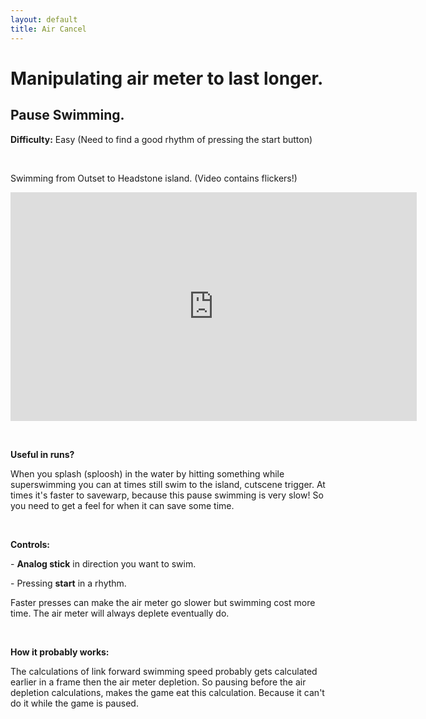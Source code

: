 ```yaml
---
layout: default
title: Air Cancel
---
```


<p><h1>Manipulating air meter to last longer.</h1>
<h2>Pause Swimming.</h2>
</p>
<p><b>Difficulty:</b> Easy (Need to find a good rhythm of pressing the start button)</p>
<br />
<p>Swimming from Outset to Headstone island. (Video contains flickers!)</p>
<p><iframe width="650" height="366" src="https://www.youtube.com/embed/EkaAAJ3Y4dA" frameborder="0" allow="accelerometer; autoplay; clipboard-write; encrypted-media; gyroscope; picture-in-picture" allowfullscreen></iframe></p>
<br />
<p><b>Useful in runs?</b></p>
<p>When you splash (sploosh) in the water by hitting something while superswimming you can at times still swim to the island, cutscene trigger.
At times it's faster to savewarp, because this pause swimming is very slow! So you need to get a feel for when it can save some time.</p>
<br />
<p><b>Controls:</b></p>
<p>- <b>Analog stick</b> in direction you want to swim.</p>
<p>- Pressing <b>start</b> in a rhythm.</p>
<p>Faster presses can make the air meter go slower but swimming cost more time. The air meter will always deplete eventually do.</p>
<br />
<p><b>How it probably works:</b></p>
<p>The calculations of link forward swimming speed probably gets calculated earlier in a frame then the air meter depletion. 
So pausing before the air depletion calculations, makes the game eat this calculation. Because it can't do it while the game is paused.</p>
<p>&nbsp;</p>
<p>&nbsp;</p>